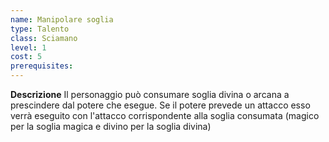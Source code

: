 ```yaml
---
name: Manipolare soglia
type: Talento
class: Sciamano
level: 1
cost: 5
prerequisites: 
---
```


**Descrizione**
Il personaggio può consumare soglia divina o arcana a prescindere dal potere
che esegue. Se il potere prevede un attacco esso verrà eseguito con l'attacco
corrispondente alla soglia consumata (magico per la soglia magica e divino per
la soglia divina)